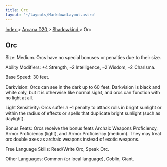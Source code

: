 ```yaml
---
title: Orc
layout: '~/layouts/MarkdownLayout.astro'
---
```


[ Index ](/) > [ Arcana D20 ](/arcana.d20.srd) > [ Shadowkind ](/arcana.d20.srd/shadowkind) > Orc

##  Orc

Size: Medium. Orcs have no special bonuses or penalties due to their size.

Ability Modifiers: +4 Strength, –2 Intelligence, –2 Wisdom, –2 Charisma.

Base Speed: 30 feet.

Darkvision: Orcs can see in the dark up to 60 feet. Darkvision is black and
white only, but it is otherwise like normal sight, and orcs can function with
no light at all.

Light Sensitivity: Orcs suffer a –1 penalty to attack rolls in bright sunlight
or within the radius of effects or spells that duplicate bright sunlight (such
as daylight).

Bonus Feats: Orcs receive the bonus feats Archaic Weapons Proficiency, Armor
Proficiency (light), and Armor Proficiency (medium). They may treat orc double
axes as archaic weapons instead of exotic weapons.

Free Language Skills: Read/Write Orc, Speak Orc.

Other Languages: Common (or local language), Goblin, Giant.

